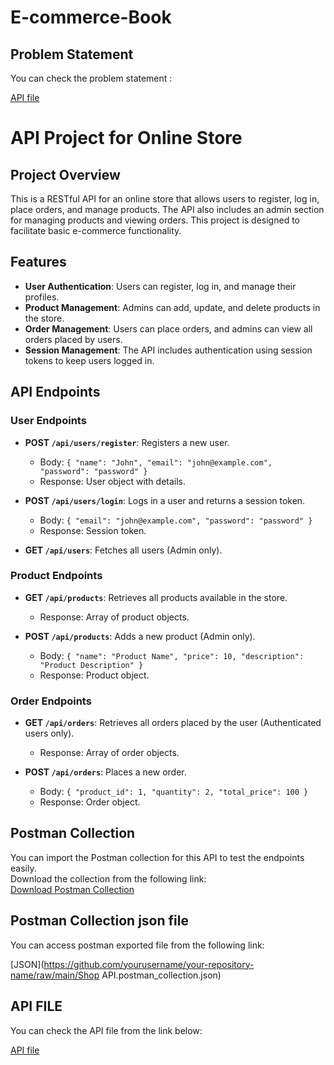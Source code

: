 # E-commerce-Book
## Problem Statement 

You can check the problem statement :

[API file](https://github.com/mukulnagar25/E-commerce-Book/raw/main/)

# API Project for Online Store


## Project Overview

This is a RESTful API for an online store that allows users to register, log in, place orders, and manage products. The API also includes an admin section for managing products and viewing orders. This project is designed to facilitate basic e-commerce functionality.

## Features

- **User Authentication**: Users can register, log in, and manage their profiles.
- **Product Management**: Admins can add, update, and delete products in the store.
- **Order Management**: Users can place orders, and admins can view all orders placed by users.
- **Session Management**: The API includes authentication using session tokens to keep users logged in.

## API Endpoints

### User Endpoints

- **POST `/api/users/register`**: Registers a new user.  
    - Body: `{ "name": "John", "email": "john@example.com", "password": "password" }`
    - Response: User object with details.

- **POST `/api/users/login`**: Logs in a user and returns a session token.  
    - Body: `{ "email": "john@example.com", "password": "password" }`
    - Response: Session token.

- **GET `/api/users`**: Fetches all users (Admin only).

### Product Endpoints

- **GET `/api/products`**: Retrieves all products available in the store.  
    - Response: Array of product objects.

- **POST `/api/products`**: Adds a new product (Admin only).  
    - Body: `{ "name": "Product Name", "price": 10, "description": "Product Description" }`
    - Response: Product object.

### Order Endpoints

- **GET `/api/orders`**: Retrieves all orders placed by the user (Authenticated users only).  
    - Response: Array of order objects.

- **POST `/api/orders`**: Places a new order.  
    - Body: `{ "product_id": 1, "quantity": 2, "total_price": 100 }`
    - Response: Order object.

## Postman Collection

You can import the Postman collection for this API to test the endpoints easily.  
Download the collection from the following link:  
[Download Postman Collection](https://documenter.getpostman.com/view/40192073/2sAYBa9pSV)

## Postman Collection json file 

You can access postman exported file from the following link:  

[JSON](https://github.com/yourusername/your-repository-name/raw/main/Shop API.postman_collection.json)

## API FILE

You can check the API file from the link below:

[API file](https://github.com/mukulnagar25/E-commerce-Book/raw/main/api.php)

